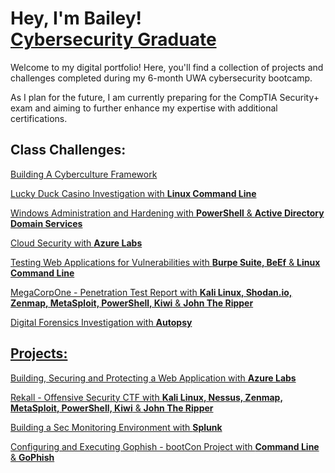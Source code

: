 <h1>Hey, I'm Bailey! <br/><a href="https://www.linkedin.com/in/bailey-curtis-686802165/">Cybersecurity Graduate</a></h1>

<p>Welcome to my digital portfolio! Here, you'll find a collection of projects and challenges completed during my 6-month UWA cybersecurity bootcamp. </p>
<p>As I plan for the future, I am currently preparing for the CompTIA Security+ exam and aiming to further enhance my expertise with additional certifications. </p>
  
<h2>Class Challenges:</h2>
<p><a href="https://github.com/bailey-curtis/Building-A-Cyberculture-Framework/tree/main">Building A Cyberculture Framework</a></p>
<p><a href="https://github.com/bailey-curtis/Lucky-Duck-Casino-Investigation/tree/main">Lucky Duck Casino Investigation with <b>Linux Command Line</b> </p>
<p><a href="https://github.com/bailey-curtis/Windows-Administration-And-Hardening/tree/main">Windows Administration and Hardening with <b>PowerShell</b> & <b>Active Directory Domain Services</b> </p>
<p><a href="https://github.com/bailey-curtis/Cloud-Security/tree/main">Cloud Security with <b>Azure Labs</b> </p>
<p><a href="https://github.com/bailey-curtis/Testing-Web-Applications-For-Vulnerabilities/tree/main"> Testing Web Applications for Vulnerabilities with <b>Burpe Suite, BeEf</b> & <b>Linux Command Line</b> </p>
<p><a href="https://github.com/bailey-curtis/Penetration-Test-Report/tree/main"> MegaCorpOne - Penetration Test Report with <b>Kali Linux, Shodan.io, Zenmap, MetaSploit, PowerShell, Kiwi</b> & <b>John The Ripper</b></p>
<p><a href ="https://github.com/bailey-curtis/Digital-Forensics/tree/main"> Digital Forensics Investigation with <b>Autopsy</b> </p>

<h2>Projects:</h2>
<p><a href="https://github.com/bailey-curtis/Building-Securing-Protecting-Web-Application/tree/main">Building, Securing and Protecting a Web Application  with <b>Azure Labs</b></p>
<p><a href="https://github.com/bailey-curtis/Rekall-Offensive-Security-CTF/tree/main"> Rekall - Offensive Security CTF with <b>Kali Linux, Nessus, Zenmap, MetaSploit, PowerShell, Kiwi</b> & <b>John The Ripper</b></p>
<p><a href="https://github.com/bailey-curtis/Building-A-Sec-Monitoring-Environment/tree/main"> Building a Sec Monitoring Environment with <b>Splunk</b></p>
<p><a href="https://github.com/bailey-curtis/bootCon-Project/tree/main"> Configuring and Executing Gophish - bootCon Project with <b>Command Line</b> & <b>GoPhish</b></b></h2>
<!--

Here are some ideas to get you started:

- 🔭 I’m currently working on ...
- 🌱 I’m currently learning ...
- 👯 I’m looking to collaborate on ...
- 🤔 I’m looking for help with ...
- 💬 Ask me about ...
- 📫 How to reach me: ...
- 😄 Pronouns: ...
- ⚡ Fun fact: ...
-->
